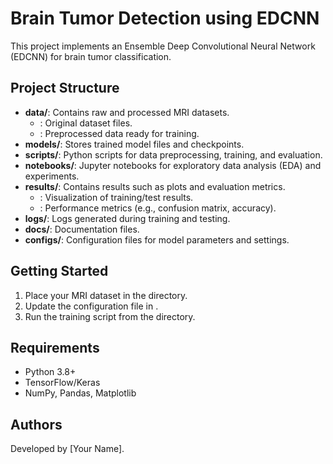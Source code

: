 # Brain Tumor Detection using EDCNN

This project implements an Ensemble Deep Convolutional Neural Network (EDCNN) for brain tumor classification.

## Project Structure

- **data/**: Contains raw and processed MRI datasets.
  - : Original dataset files.
  - : Preprocessed data ready for training.
- **models/**: Stores trained model files and checkpoints.
- **scripts/**: Python scripts for data preprocessing, training, and evaluation.
- **notebooks/**: Jupyter notebooks for exploratory data analysis (EDA) and experiments.
- **results/**: Contains results such as plots and evaluation metrics.
  - : Visualization of training/test results.
  - : Performance metrics (e.g., confusion matrix, accuracy).
- **logs/**: Logs generated during training and testing.
- **docs/**: Documentation files.
- **configs/**: Configuration files for model parameters and settings.

## Getting Started

1. Place your MRI dataset in the  directory.
2. Update the configuration file in .
3. Run the training script from the  directory.

## Requirements

- Python 3.8+
- TensorFlow/Keras
- NumPy, Pandas, Matplotlib

## Authors

Developed by [Your Name].
